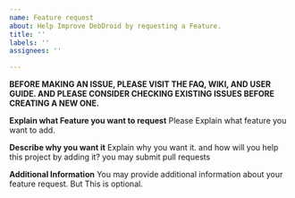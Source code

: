 ```yaml
---
name: Feature request
about: Help Improve DebDroid by requesting a Feature.
title: ''
labels: ''
assignees: ''

---
```


**BEFORE MAKING AN ISSUE, PLEASE VISIT THE FAQ, WIKI, AND USER GUIDE. AND PLEASE CONSIDER CHECKING EXISTING ISSUES BEFORE CREATING A NEW ONE.**

**Explain what Feature you want to request**
Please Explain what feature you want to add.

**Describe why you want it**
Explain why you want it. and how will you help this project by adding it? you may submit pull requests

**Additional Information**
You may provide additional information about your feature request. But This is optional.
